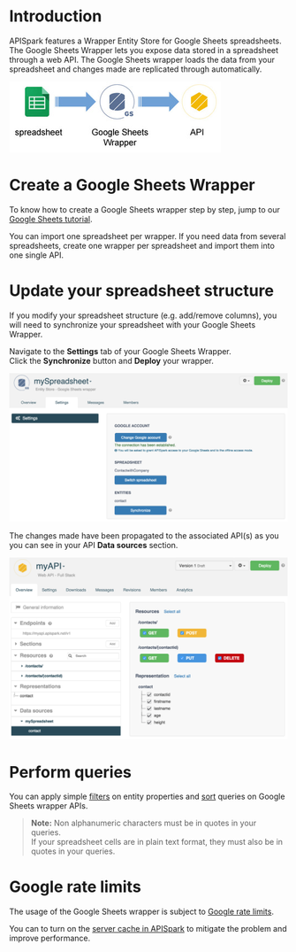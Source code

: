 # Introduction

APISpark features a Wrapper Entity Store for Google Sheets spreadsheets. The Google Sheets Wrapper lets you expose data stored in a spreadsheet through a web API. The Google Sheets wrapper loads the data from your spreadsheet and changes made are replicated through automatically.

![GSheet to wrapper](images/gsheet-to-wrapper.jpg "GSheet to wrapper")

# Create a Google Sheets Wrapper

To know how to create a Google Sheets wrapper step by step, jump to our [Google Sheets tutorial](/technical-resources/apispark/tutorials/turn-spreadsheet-to-api "Google Sheets tutorial").

You can import one spreadsheet per wrapper. If you need data from several spreadsheets, create one wrapper per spreadsheet and import them into one single API.

# Update your spreadsheet structure

If you modify your spreadsheet structure (e.g. add/remove columns), you will need to synchronize your spreadsheet with your Google Sheets Wrapper.

Navigate to the **Settings** tab of your Google Sheets Wrapper.  
Click the **Synchronize** button and **Deploy** your wrapper.

![Synchronize](images/synchro-button.jpg "Synchronize")

The changes made have been propagated to the associated API(s) as you you can see in your API **Data sources** section.

![Data sources](images/gsheet-data-sources-section.jpg "Data sources")

# Perform queries

You can apply simple [filters](/technical-resources/apispark/guide/publish/publish/invocation#filter "filters") on entity properties and [sort](/technical-resources/apispark/guide/publish/publish/invocation#sort "sort") queries on Google Sheets wrapper APIs.

>**Note:** Non alphanumeric characters must be in quotes in your queries.  
 If your spreadsheet cells are in plain text format, they must also be in quotes in your queries.

 # Google rate limits

 The usage of the Google Sheets wrapper is subject to <a href="https://developers.google.com/apps-script/guides/services/quotas" target="_blank">Google rate limits</a>.

  You can to turn on the [server cache in APISpark](/technical-resources/apispark/guide/create/overview#configure-cache "server cache in APISpark") to mitigate the problem and improve performance.
